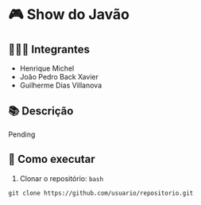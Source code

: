 # 🎮 Show do Javão

## 👨‍👩‍👧 Integrantes
- Henrique Michel
- João Pedro Back Xavier
- Guilherme Dias Villanova

## 📚 Descrição
Pending

## 🚀 Como executar
1. Clonar o repositório:
`bash`
```
git clone https://github.com/usuario/repositorio.git
```
